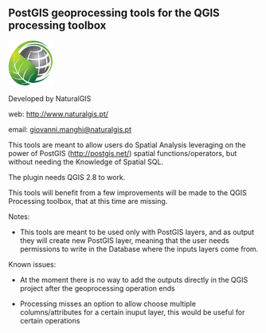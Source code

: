 PostGIS geoprocessing tools for the QGIS processing toolbox
--------------------------------------

![](/icons/naturalgis.png)

Developed by NaturalGIS 

web: http://www.naturalgis.pt/ 

email: giovanni.manghi@naturalgis.pt

This tools are meant to allow users do Spatial Analysis leveraging on the power of PostGIS (http://postgis.net/) spatial functions/operators, but without needing the Knowledge of Spatial SQL.

The plugin needs QGIS 2.8 to work.

This tools will benefit from a few improvements will be made to the QGIS Processing toolbox, that at this time are missing.

Notes:

- This tools are meant to be used only with PostGIS layers, and as output they will create new PostGIS layer, meaning that the user needs permissions to write in the Database where the inputs layers come from.

Known issues:

- At the moment there is no way to add the outputs directly in the QGIS project after the geoprocessing operation ends

- Processing misses an option to allow choose multiple columns/attributes for a certain inuput layer, this would be useful for certain operations